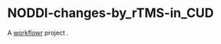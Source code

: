 # NODDI-changes-by_rTMS-in_CUD

A [workflowr][] project .

[workflowr]: https://github.com/workflowr/workflowr
